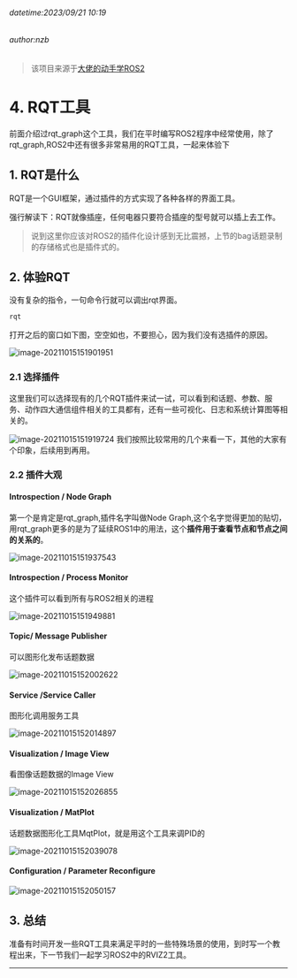 ###### datetime:2023/09/21 10:19

###### author:nzb

> 该项目来源于[大佬的动手学ROS2](https://fishros.com/d2lros2)

# 4. RQT工具

前面介绍过rqt_graph这个工具，我们在平时编写ROS2程序中经常使用，除了rqt_graph,ROS2中还有很多非常易用的RQT工具，一起来体验下

## 1. RQT是什么

RQT是一个GUI框架，通过插件的方式实现了各种各样的界面工具。

强行解读下：RQT就像插座，任何电器只要符合插座的型号就可以插上去工作。

> 说到这里你应该对ROS2的插件化设计感到无比震撼，上节的bag话题录制的存储格式也是插件式的。

## 2. 体验RQT

没有复杂的指令，一句命令行就可以调出rqt界面。

```bash
rqt
```

打开之后的窗口如下图，空空如也，不要担心，因为我们没有选插件的原因。

![image-20211015151901951](imgs/image-20211015151901951.png)

### 2.1 选择插件

这里我们可以选择现有的几个RQT插件来试一试，可以看到和话题、参数、服务、动作四大通信组件相关的工具都有，还有一些可视化、日志和系统计算图等相关的。

![image-20211015151919724](imgs/image-20211015151919724.png)
我们按照比较常用的几个来看一下，其他的大家有个印象，后续用到再用。

### 2.2 插件大观

#### Introspection / Node Graph

第一个是肯定是rqt_graph,插件名字叫做Node Graph,这个名字觉得更加的贴切，用rqt_graph更多的是为了延续ROS1中的用法，这个**插件用于查看节点和节点之间的关系的**。

![image-20211015151937543](imgs/image-20211015151937543.png)

#### Introspection / Process Monitor

这个插件可以看到所有与ROS2相关的进程

![image-20211015151949881](imgs/image-20211015151949881.png)

#### Topic/ Message Publisher

可以图形化发布话题数据

![image-20211015152002622](imgs/image-20211015152002622.png)

#### Service /Service Caller

图形化调用服务工具

![image-20211015152014897](imgs/image-20211015152014897.png)

#### Visualization / Image View

看图像话题数据的Image View

![image-20211015152026855](imgs/image-20211015152026855.png)

#### Visualization / MatPlot

话题数据图形化工具MqtPlot，就是用这个工具来调PID的

![image-20211015152039078](imgs/image-20211015152039078.png)

#### Configuration / Parameter Reconfigure

![image-20211015152050157](imgs/image-20211015152050157.png)

## 3. 总结

准备有时间开发一些RQT工具来满足平时的一些特殊场景的使用，到时写一个教程出来，下一节我们一起学习ROS2中的RVIZ2工具。



--------------
